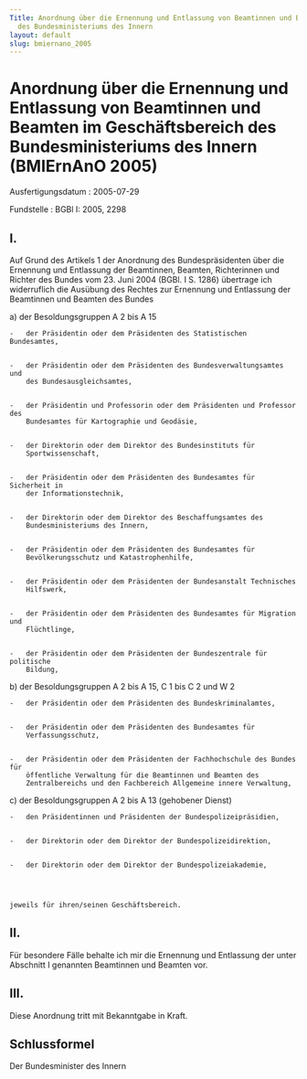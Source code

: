 ```yaml
---
Title: Anordnung über die Ernennung und Entlassung von Beamtinnen und Beamten im Geschäftsbereich
  des Bundesministeriums des Innern
layout: default
slug: bmiernano_2005
---
```


# Anordnung über die Ernennung und Entlassung von Beamtinnen und Beamten im Geschäftsbereich des Bundesministeriums des Innern (BMIErnAnO 2005)

Ausfertigungsdatum
:   2005-07-29

Fundstelle
:   BGBl I: 2005, 2298



## I.

Auf Grund des Artikels 1 der Anordnung des Bundespräsidenten über die
Ernennung und Entlassung der Beamtinnen, Beamten, Richterinnen und
Richter des Bundes vom 23. Juni 2004 (BGBl. I S. 1286) übertrage ich
widerruflich die Ausübung des Rechtes zur Ernennung und Entlassung der
Beamtinnen und Beamten des Bundes

a)  der Besoldungsgruppen A 2 bis A 15

    -   der Präsidentin oder dem Präsidenten des Statistischen Bundesamtes,


    -   der Präsidentin oder dem Präsidenten des Bundesverwaltungsamtes und
        des Bundesausgleichsamtes,


    -   der Präsidentin und Professorin oder dem Präsidenten und Professor des
        Bundesamtes für Kartographie und Geodäsie,


    -   der Direktorin oder dem Direktor des Bundesinstituts für
        Sportwissenschaft,


    -   der Präsidentin oder dem Präsidenten des Bundesamtes für Sicherheit in
        der Informationstechnik,


    -   der Direktorin oder dem Direktor des Beschaffungsamtes des
        Bundesministeriums des Innern,


    -   der Präsidentin oder dem Präsidenten des Bundesamtes für
        Bevölkerungsschutz und Katastrophenhilfe,


    -   der Präsidentin oder dem Präsidenten der Bundesanstalt Technisches
        Hilfswerk,


    -   der Präsidentin oder dem Präsidenten des Bundesamtes für Migration und
        Flüchtlinge,


    -   der Präsidentin oder dem Präsidenten der Bundeszentrale für politische
        Bildung,





b)  der Besoldungsgruppen A 2 bis A 15, C 1 bis C 2 und W 2

    -   der Präsidentin oder dem Präsidenten des Bundeskriminalamtes,


    -   der Präsidentin oder dem Präsidenten des Bundesamtes für
        Verfassungsschutz,


    -   der Präsidentin oder dem Präsidenten der Fachhochschule des Bundes für
        öffentliche Verwaltung für die Beamtinnen und Beamten des
        Zentralbereichs und den Fachbereich Allgemeine innere Verwaltung,





c)  der Besoldungsgruppen A 2 bis A 13 (gehobener Dienst)

    -   den Präsidentinnen und Präsidenten der Bundespolizeipräsidien,


    -   der Direktorin oder dem Direktor der Bundespolizeidirektion,


    -   der Direktorin oder dem Direktor der Bundespolizeiakademie,




    jeweils für ihren/seinen Geschäftsbereich.





## II.

Für besondere Fälle behalte ich mir die Ernennung und Entlassung der
unter Abschnitt I genannten Beamtinnen und Beamten vor.


## III.

Diese Anordnung tritt mit Bekanntgabe in Kraft.


## Schlussformel

Der Bundesminister des Innern

